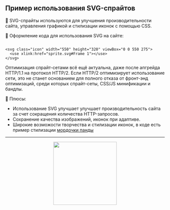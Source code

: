 ## Пример использования SVG-спрайтов

:large_orange_diamond: SVG-спрайты используются для улучшения производительности сайта, управления графикой и стилизации иконок с помощью CSS.

:large_orange_diamond: Оформление кода для использования SVG на сайте:

```

<svg class="icon" width="550" height="320" viewBox="0 0 550 275">
  <use xlink:href="sprite.svg#Frame 1"></use>
</svg>

```
Оптимизация спрайт-сетами всё ещё актуальна, даже после апгрейда HTTP/1.1 на протокол HTTP/2. 
Если HTTP/2 оптимизирует использование сети, это не станет основанием для полного отказа от фронт-энд оптимизаций, среди которых спрайт-сеты, CSS/JS минификации и бандлы.

:large_orange_diamond: Плюсы: 
- Использование SVG улучшает улучшает производительность сайта за счет сокращения количества HTTP-запросов.
- Сохранение качества изображений, иконок при адаптиве.
- Широкие возможости творчества и стилизации иконок, в коде есть пример стилизации [мордочки панды](https://codepen.io/marina-frontend/pen/GRLLKBQ)

***



<div id="footer" align="center">

<img src="https://media.giphy.com/media/v1.Y2lkPTc5MGI3NjExaGptcXV4NzhmbmVvMWFiaTh2OGJ6bjg2ZnZscXE1d3I3dHVkZ24wNyZlcD12MV9pbnRlcm5hbF9naWZfYnlfaWQmY3Q9Zw/5D4orIAAOJOHyp8rs9/giphy.gif" width="200" />

  
</div>
